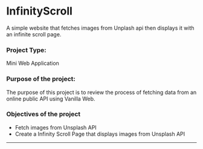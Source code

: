# InfinityScroll
A simple website that fetches images from Unplash api then displays it with an infinite scroll page.

### Project Type: 
Mini Web Application

### Purpose of the project:
The purpose of this project is to review the process of fetching data from an online public API using Vanilla Web.

### Objectives of the project
* Fetch images from Unsplash API 
* Create a Infinity Scroll Page that displays images from Unsplash API


-----
